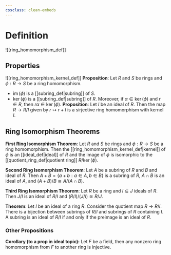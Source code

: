 ```yaml
---
cssclass: clean-embeds
---
```

# Definition
![[ring_homomorphism_def]]
## Properties
![[ring_homomorphism_kernel_def]]
**Proposition**: Let $R$ and $S$ be rings and $\phi: R \rightarrow S$ be a ring homomorphism. 
* $\operatorname{im}(\phi)$ is a [[subring_def|subring]] of $S.$
* $\ker{(\phi)}$ is a [[subring_def|subring]] of $R.$ Moreover, if $\alpha \in \ker(\phi)$ and $r \in R,$ then $r\alpha \in \ker(\phi).$
**Proposition**: Let $I$ be an ideal of $R.$ Then the map $R \rightarrow R/I$ given by $r \mapsto r+I$ is a sirjective ring homomorphism with kernel $I.$

## Ring Isomorphism Theorems
**First Ring Isomorphism Theorem**: Let $R$ and $S$ be rings and $\phi:R\rightarrow S$ be a ring homomorphism. Then the [[ring_homomorphism_kernel_def|kernel]] of $\phi$ is an [[ideal_def|ideal]] of $R$ and the image of $\phi$ is isomorphic to the [[quotient_ring_def|quotient ring]] $R/\ker(\phi).$

**Second Ring Isomorphism Theorem**: Let $A$ be a subring of $R$ and $B$ and ideal of $R.$ Then $A+B = \{ a + b: a\in A, b\in B \}$ is a subring of $R,$ $A \cap B$ is an ideal of $A,$ and $(A+B)/B\cong A/(A \cap B).$

**Third Ring Isomorphism Theorem**: Let $R$ be a ring and $I \subseteq J$ ideals of $R.$ Then $J/I$ is an ideal of $R/I$ and $(R/I)/(J/I) \cong R/J.$ 

**Theorem**: Let $I$ be an ideal of a ring $R.$ Consider the quotient map $R \rightarrow R/I.$ There is a bijection between subrings of $R/I$ and subrings of $R$ containing $I.$ A subring is an ideal of $R/I$ if and only if the preimage is an ideal of $R.$ 

### Other Propositions
**Corollary (to a prop in ideal topic):** Let $F$ be a field, then any nonzero ring homomorphism from $F$ to another ring is injective. 